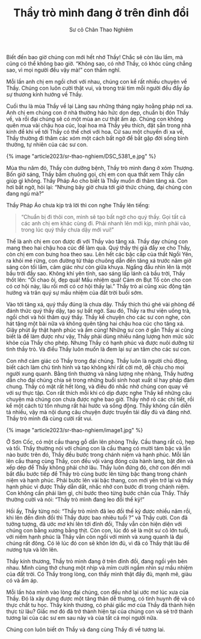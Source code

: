 ﻿---
title: Thầy trò mình đang ở trên đỉnh đồi
author: Sư cô Chân Thao Nghiêm
---

Biết đến bao giờ chúng con mới hết nhớ Thầy! Chắc sẽ còn lâu lắm, mà cũng có thể không bao giờ. “Không sao, có nhớ Thầy, có khóc cũng chẳng sao, vì mọi người đều vậy mà!” con thầm nghĩ.

Mỗi lần anh chị em ngồi chơi với nhau, chúng con kể rất nhiều chuyện về Thầy. Chúng con luôn cười thật vui, và trong trái tim mỗi người đều đầy ắp sự thương kính hướng về Thầy.

Cuối thu là mùa Thầy về lại Làng sau những tháng ngày hoằng pháp nơi xa. Anh chị em chúng con ở nhà thường háo hức dọn dẹp, chuẩn bị đón Thầy về, và rồi đại chúng sẽ có một mùa an cư thật ấm áp. Chúng con không quên mua vài chậu hoa cúc, loại hoa mà Thầy yêu thích, đặt sẵn trong nhà kính để khi về tới Thầy có thể chơi với hoa. Cứ sau một chuyến đi xa về, Thầy thường đi thăm các xóm một cách bất ngờ để bắt gặp đời sống bình thường, tự nhiên của các sư con.

{% image "article2023/sr-thao-nghiem/DSC_5381_e.jpg" %}

Mùa thu năm đó, Thầy còn dưỡng bệnh, Thầy trò mình đang ở xóm Thượng. Bốn giờ sáng, Thầy bấm chuông gọi, chị em con qua thất xem Thầy cần giúp gì không. Thầy Pháp Áo cho biết là Thầy muốn đi thăm tăng xá. Con hơi bất ngờ, hỏi lại: “Nhưng bây giờ chưa tới giờ thức chúng, đại chúng còn đang ngủ mà?”

Thầy Pháp Áo chưa kịp trả lời thì con nghe Thầy lên tiếng: 

> “Chuẩn bị đi thôi con, mình sẽ tạo bất ngờ cho quý thầy. Gọi tất cả các anh chị em khác cùng đi. Phải nhanh lên mới kịp, mình phải vào, trong lúc quý thầy chưa dậy mới vui!”

Thế là anh chị em con được đi với Thầy vào tăng xá. Thầy dạy chúng con mang theo hai chậu hoa cúc để làm quà. Quý thầy thị giả đẩy xe cho Thầy, còn chị em con bưng hoa theo sau. Lên hết các bậc cấp của thất Ngồi Yên, ra khỏi mé rừng, con đường từ tháp chuông dẫn đến tăng xá trước năm giờ sáng còn tối lắm, cảm giác như còn giữa khuya. Ngẩng đầu nhìn lên là một bầu trời đầy sao. Không khí yên tĩnh, sao sáng lấp lánh cả bầu trời, Thầy thốt lên: “Ôi chao ôi, đẹp quá! Mầu nhiệm quá! Cám ơn Bụt Tổ còn cho con có cơ hội này, lâu rồi mới có cơ hội thấy lại.” Thầy trò ai cũng xúc động tận hưởng và trân quý sự mầu nhiệm của đất trời buổi sớm.

Vào tới tăng xá, quý thầy đúng là chưa dậy. Thầy thích thú ghé vài phòng để đánh thức quý thầy dậy, tạo sự bất ngờ. Sau đó, Thầy ra thư viện uống trà, ngồi chơi và hỏi thăm quý thầy. Thầy kể chuyện cho các sư con nghe, còn hát tặng một bài nữa và không quên tặng hai chậu hoa cúc cho tăng xá. Giây phút ấy thật hạnh phúc và ấm cúng! Những sư con ở gần Thầy ai cũng biết là để làm được như vậy, Thầy phải dùng nhiều năng lượng hơn mức sức khỏe của Thầy cho phép. Nhưng Thầy có hạnh phúc và được nuôi dưỡng từ tình thầy trò. Và điều Thầy luôn muốn là đem lại sự an tâm cho các sư con.

Con nhớ cảm giác có Thầy trong đại chúng. Thầy luôn là người chủ động, biết cách làm chủ tình hình và tạo không khí rất cởi mở, dễ chịu cho mọi người xung quanh. Bằng tình thương và năng lượng nhẹ nhàng, Thầy hướng dẫn cho đại chúng chia sẻ trong những buổi sinh hoạt xuất sĩ hay pháp đàm chung. Thầy có mặt rất hết lòng, và điều đó nhắc nhở chúng con quay về với sự thực tập. Con rất thích mỗi khi có dịp được nghe Thầy kể những câu chuyện mà chúng con chưa được nghe bao giờ. Thầy nhớ rõ các chi tiết, rồi kể một cách từ tốn nhưng rất hài hước và sống động. Thầy không cần diễn tả nhiều, vậy mà nội dung câu chuyện được truyền tải đầy đủ và đáng nhớ. Thầy trò mình đã cùng cười rất vui.

{% image "article2023/sr-thao-nghiem/image1.jpg" %}

Ở Sơn Cốc, có một cầu thang gỗ dẫn lên phòng Thầy. Cầu thang rất cũ, hẹp và tối. Thầy thường nói với chúng con là cầu thang có mười tám bậc và lần nào bước trên đó, Thầy đều bước trong chánh niệm và hạnh phúc. Mỗi lần lên cầu thang cùng Thầy, con đều vội vàng đóng cửa hành lang, bật đèn và xếp dép để Thầy không phải chờ lâu. Thầy luôn đứng đó, chờ con đến mới bắt đầu bước tiếp để Thầy trò cùng bước lên từng bậc thang trong chánh niệm và hạnh phúc. Phải bước lên vài bậc thang, con mới yên trở lại và thấy hạnh phúc vì được Thầy dẫn dắt, nhắc nhở con bước đi trong chánh niệm. Con không cần phải làm gì, chỉ bước theo từng bước chân của Thầy. Thầy thường cười và nói: “Thầy trò mình đang leo đồi thế kỷ!”

Hồi ấy, Thầy từng nói: “Thầy trò mình đã leo đồi thế kỷ được nhiều năm rồi, khi lên đến đỉnh đồi thì Thầy được bao nhiêu tuổi ?” và Thầy cười. Con đã tưởng tượng, đã ước mơ khi lên tới đỉnh đồi, Thầy vẫn còn hiện diện với chúng con bằng xương bằng thịt. Còn con, lúc đó sẽ là một sư cô lớn tuổi, với niềm hạnh phúc là Thầy vẫn còn ngồi với mình và xung quanh là đại chúng rất đông. Có lẽ lúc đó con sẽ khôn lớn đủ, vì đã có Thầy thật lâu để nương tựa và lớn lên.

Thầy kính thương, Thầy trò mình đang ở trên đỉnh đồi, đang ngồi yên bên nhau. Mình cùng thở chung một nhịp và mỉm cười ngắm nhìn sự mầu nhiệm của đất trời. Có Thầy trong lòng, con thấy mình thật đầy đủ, mạnh mẽ, giàu có và ấm áp.

Mỗi lần hòa mình vào lòng đại chúng, con đều nhớ lại ước mơ lúc xưa của Thầy. Đó là xây dựng được một tăng thân dễ thương, có tình huynh đệ và có thực chất tu học. Thầy kính thương, có phải giấc mơ của Thầy đã thành hiện thực từ lâu? Giấc mơ đó đã trở thành hiện tại của chúng con và sẽ trở thành tương lai của các sư em sau này và của tất cả mọi người nữa.

Chúng con luôn biết ơn Thầy và đang cùng Thầy đi về tương lai.
